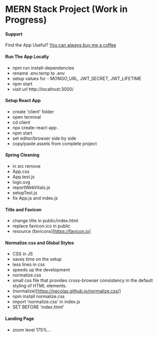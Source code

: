 # MERN Stack Project (Work in Progress)

#### Support

Find the App Useful? [You can always buy me a coffee](https://www.cpadierna.com)

#### Run The App Locally

- npm run install-dependencies
- rename .env.temp to .env
- setup values for - MONGO_URL, JWT_SECRET, JWT_LIFETIME
- npm start
- visit url http://localhost:3000/

#### Setup React App

- create 'client' folder
- open terminal
- cd client
- npx create-react-app .
- npm start
- set editor/browser side by side
- copy/paste assets from complete project

#### Spring Cleaning

- in src remove
- App.css
- App.test.js
- logo.svg
- reportWebVitals.js
- setupTest.js
- fix App.js and index.js

#### Title and Favicon

- change title in public/index.html
- replace favicon.ico in public
- resource (favicons)[https://favicon.io]

#### Normalize.css and Global Styles

- CSS in JS
- saves time on the setup
- less lines in css
- speeds up the development
- normalize.css
- small css file that provides cross-browser consistency in the default styling of HTML elements.
- (normalize)[https://necolas.github.io/normalize.css/]
- npm install normalize.css
- import 'normalize.css' in index.js
- SET BEFORE 'index.html'

#### Landing Page

- zoom level 175%...
